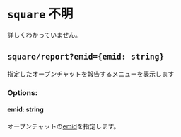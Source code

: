 # `square` 不明
詳しくわかっていません。
## `square/report?emid={emid: string}`
指定したオープンチャットを報告するメニューを表示します
### Options:
#### emid: string
オープンチャットの[emid](/docs/words/emid)を指定します。
